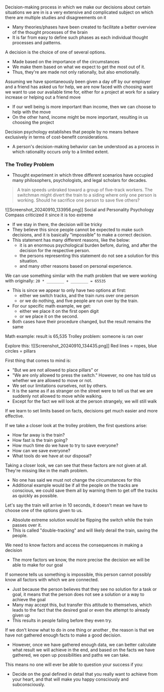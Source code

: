 Decision-making process in which we make our decisions about certain situations we are in is a very extensive and complicated subject on which there are multiple studies and disagreements on it
- Many theories/phases have been created to facilitate a better overview of the thought processes of the brain
- It is far from easy to define such phases as each individual thought processes and patterns.

A decision is the choice of one of several options.
- Made based on the importance of the circumstances
- We make them based on what we expect to get the most out of it.
- Thus, they're are made not only rationally, but also emotionally.

Assuming we have spontaneously been given a day off by our employer and a friend has asked us for help, we are now faced with choosing want we want to use our available time for, either for a project at work for a salary increase or helping out a friend move
- If our well being is more important than income, then we can choose to help with the move
- On the other hand, income might be more important, resulting in us choosing the project

Decision psychology establishes that people by no means behave exclusively in terms of cost-benefit considerations.
- A person's decision-making behavior can be understood as a process in which rationality occurs only to a limited extent.


### The Trolley Problem
- Thought experiment in which three different scenarios have occupied many philosophers, psychologists, and legal scholars for decades.

> A train speeds unbraked toward a group of five-track workers. The switchman might divert the train to a siding where only one person is working. Should he sacrifice one person to save five others?

![[Screenshot_20240910_133956.png]]
Social and Personality Psychology Compass criticized it since it is too extreme
- If we stay in there, the decision will be tricky
- They believe this since people cannot be expected to make such decisions, and it is basically "impossible" to make a correct decision.
- This statement has many different reasons, like the below:
	- it is an enormous psychological burden before, during, and after the decision for the respective person.
	- the persons representing this statement do not see a solution for this situation.
	- and many other reasons based on personal experience.

We can use something similar with the math problem that we were working with originally: `20 * ________ + ________ = 65535`
- This is since we appear to only have two options at first:
	- either we switch tracks, and the train runs over one person
	- or we do nothing, and five people are run over by the train.
- For our specific math example, we get:
	- either we place it on the first open digit
	- or we place it on the second.
- Both cases have their procedure changed, but the result remains the same

Math example: result is 65,535
Trolley problem: someone is ran over

Explore this:
![[Screenshot_20240910_134435.png]]
Red lines = ropes, blue circles = pillars

First thing that comes to mind is:
- "But we are not allowed to place pillars" or
- "We are only allowed to press the switch."
However, no one has told us whether we are allowed to move or not.
- We set our limitations ourselves, not by others.
- It is the same as if as stranger on the street were to tell us that we are suddenly not allowed to move while walking.
- Except for the fact we will look at the person strangely, we will still walk

If we learn to set limits based on facts, decisions get much easier and more effective.

If we take a closer look at the trolley problem, the first questions arise:
- How far away is the train?
- How fast is the train going?
- How much time do we have to try to save everyone?
- How can we save everyone?
- What tools do we have at our disposal?

Taking a closer look, we can see that these factors are not given at all. They're missing like in the math problem.
- No one has said we must not change the circumstances for this
- Additional example would be if all the people on the tracks are conscious, we could save them all by warning them to get off the tracks as quickly as possible.

Let's say the train will arrive in 10 seconds, it doesn't mean we have to choose one of the options given to us.
- Absolute extreme solution would be flipping the switch while the train passes over it.
- This is called "double-tracking" and will likely derail the train, saving the people.

We need to know factors and access the consequences in making a decision
- The more factors we know, the more precise the decision we will be able to make for our goal

If someone tells us something is impossible, this person cannot possibly know all factors with which we are connected.
- Just because the person believes that they see no solution for a task or goal, it means that the person does not see a solution or a way to achieve the goal
- Many may accept this, but transfer this attitude to themselves, which leads to the fact that the desired goal or even the attempt to already given up
- This results in people failing before they even try.

If we don't know what to do in one thing or another , the reason is that we have not gathered enough facts to make a good decision.
- However, once we have gathered enough data, we can better calculate what result we will achieve in the end, and based on the facts we have gathered, we open up possibilities and paths we can take.

This means no one will ever be able to question your success if you:
- Decide on the goal defined in detail that you really want to achieve from your heart, and that will make you happy consciously and subconsciously.